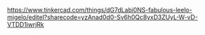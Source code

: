 https://www.tinkercad.com/things/dG7dLabi0NS-fabulous-leelo-migelo/editel?sharecode=yzAnad0d0-Sv6h0Qc8yxD3ZUyL-W-vD-VTDD1iwrjRk